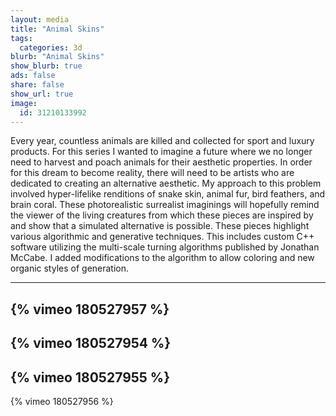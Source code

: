 ```yaml
---
layout: media
title: "Animal Skins"
tags:
  categories: 3d
blurb: "Animal Skins"
show_blurb: true
ads: false
share: false
show_url: true
image:
  id: 31210133992
---
```


Every year, countless animals are killed and collected for sport and luxury products. For this series I wanted to imagine a future where we no longer need to harvest and poach animals for their aesthetic properties. In order for this dream to become reality, there will need to be artists who are dedicated to creating an alternative aesthetic. My approach to this problem involved hyper-lifelike renditions of snake skin, animal fur, bird feathers, and brain coral. These photorealistic surrealist imaginings will hopefully remind the viewer of the living creatures from which these pieces are inspired by and show that a simulated alternative is possible. These pieces highlight various algorithmic and generative techniques. This includes custom C++ software utilizing the multi-scale turning algorithms published by Jonathan McCabe. I added modifications to the algorithm to allow coloring and new organic styles of generation.

-----

{% vimeo 180527957 %}
-----

{% vimeo 180527954 %}
-----

{% vimeo 180527955 %}
-----

{% vimeo 180527956 %}
